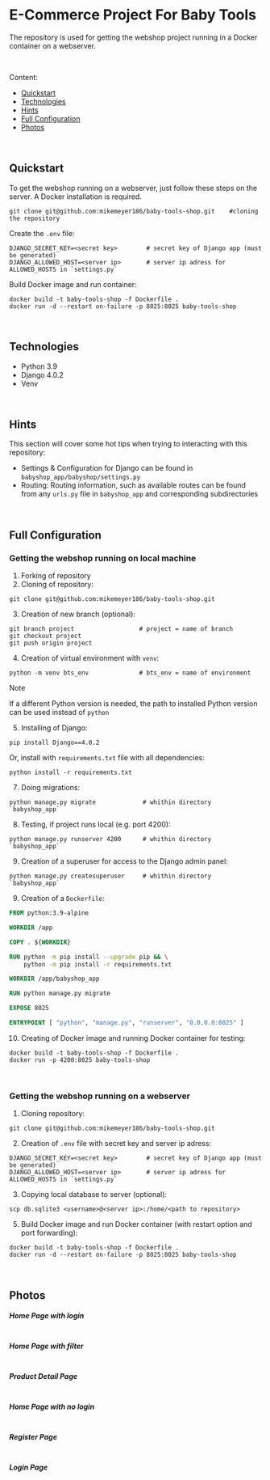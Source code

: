 # E-Commerce Project For Baby Tools

The repository is used for getting the webshop project running in a Docker container on a webserver.

</br>

Content:

-   [Quickstart](#quickstart)
-   [Technologies](#technologies)
-   [Hints](#hints)
-   [Full Configuration](#full-configuration)
-   [Photos](#photos)

</br>

## Quickstart

To get the webshop running on a webserver, just follow these steps on the server. A Docker installation is required.

```shell
git clone git@github.com:mikemeyer186/baby-tools-shop.git    #cloning the repository
```

Create the `.env` file:

```shell
DJANGO_SECRET_KEY=<secret key>        # secret key of Django app (must be generated)
DJANGO_ALLOWED_HOST=<server ip>       # server ip adress for ALLOWED_HOSTS in `settings.py`
```

Build Docker image and run container:

```shell
docker build -t baby-tools-shop -f Dockerfile .
docker run -d --restart on-failure -p 8025:8025 baby-tools-shop
```

</br>

## Technologies

-   Python 3.9
-   Django 4.0.2
-   Venv

</br>

## Hints

This section will cover some hot tips when trying to interacting with this repository:

-   Settings & Configuration for Django can be found in `babyshop_app/babyshop/settings.py`
-   Routing: Routing information, such as available routes can be found from any `urls.py` file in `babyshop_app` and corresponding subdirectories

</br>

## Full Configuration

### Getting the webshop running on local machine

1. Forking of repository
2. Cloning of repository:

```shell
git clone git@github.com:mikemeyer186/baby-tools-shop.git
```

3. Creation of new branch (optional):

```shell
git branch project                  # project = name of branch
git checkout project
git push origin project
```

4. Creation of virtual environment with `venv`:

```shell
python -m venv bts_env              # bts_env = name of environment
```

> [!NOTE]
> If a different Python version is needed, the path to installed Python version can be used instead of `python`

5. Installing of Django:

```shell
pip install Django==4.0.2
```

Or, install with `requirements.txt` file with all dependencies:

```shell
python install -r requirements.txt
```

7. Doing migrations:

```shell
python manage.py migrate             # whithin directory `babyshop_app`
```

8. Testing, if project runs local (e.g. port 4200):

```shell
python manage.py runserver 4200      # whithin directory `babyshop_app`
```

9. Creation of a superuser for access to the Django admin panel:

```shell
python manage.py createsuperuser     # whithin directory `babyshop_app`
```

9. Creation of a `Dockerfile`:

```Dockerfile
FROM python:3.9-alpine

WORKDIR /app

COPY . ${WORKDIR}

RUN python -m pip install --upgrade pip && \
    python -m pip install -r requirements.txt

WORKDIR /app/babyshop_app

RUN python manage.py migrate

EXPOSE 8025

ENTRYPOINT [ "python", "manage.py", "runserver", "0.0.0.0:8025" ]
```

10. Creating of Docker image and running Docker container for testing:

```shell
docker build -t baby-tools-shop -f Dockerfile .
docker run -p 4200:8025 baby-tools-shop
```

</br>

### Getting the webshop running on a webserver

1. Cloning repository:

```shell
git clone git@github.com:mikemeyer186/baby-tools-shop.git
```

2. Creation of `.env` file with secret key and server ip adress:

```shell
DJANGO_SECRET_KEY=<secret key>        # secret key of Django app (must be generated)
DJANGO_ALLOWED_HOST=<server ip>       # server ip adress for ALLOWED_HOSTS in `settings.py`
```

3. Copying local database to server (optional):

```shell
scp db.sqlite3 <username>@<server ip>:/home/<path to repository>
```

5. Build Docker image and run Docker container (with restart option and port forwarding):

```shell
docker build -t baby-tools-shop -f Dockerfile .
docker run -d --restart on-failure -p 8025:8025 baby-tools-shop
```

</br>

## Photos

##### Home Page with login

<img alt="" src="https://github.com/MET-DEV/Django-E-Commerce/blob/master/project_images/capture_20220323080815407.jpg"></img>

##### Home Page with filter

<img alt="" src="https://github.com/MET-DEV/Django-E-Commerce/blob/master/project_images/capture_20220323080840305.jpg"></img>

##### Product Detail Page

<img alt="" src="https://github.com/MET-DEV/Django-E-Commerce/blob/master/project_images/capture_20220323080934541.jpg"></img>

##### Home Page with no login

<img alt="" src="https://github.com/MET-DEV/Django-E-Commerce/blob/master/project_images/capture_20220323080953570.jpg"></img>

##### Register Page

<img alt="" src="https://github.com/MET-DEV/Django-E-Commerce/blob/master/project_images/capture_20220323081016022.jpg"></img>

##### Login Page

<img alt="" src="https://github.com/MET-DEV/Django-E-Commerce/blob/master/project_images/capture_20220323081044867.jpg"></img>
